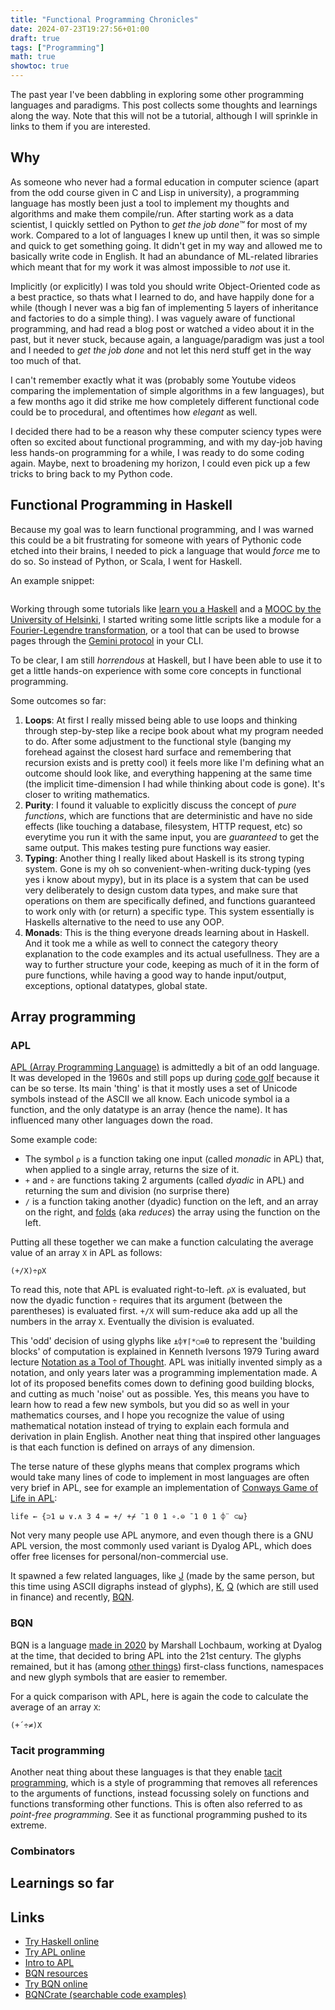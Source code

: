 ```yaml
---
title: "Functional Programming Chronicles"
date: 2024-07-23T19:27:56+01:00
draft: true
tags: ["Programming"]
math: true
showtoc: true
---
```


The past year I've been dabbling in exploring some other programming languages and paradigms. This post collects some thoughts and learnings along the way. Note that this will not be a tutorial, although I will sprinkle in links to them if you are interested.

## Why
As someone who never had a formal education in computer science (apart from the odd course given in C and Lisp in university), a programming language has mostly been just a tool to implement my thoughts and algorithms and make them compile/run. After starting work as a data scientist, I quickly settled on Python to *get the job done™* for most of my work. Compared to a lot of languages I knew up until then, it was so simple and quick to get something going. It didn't get in my way and allowed me to basically write code in English. It had an abundance of ML-related libraries which meant that for my work it was almost impossible to *not* use it. 

Implicitly (or explicitly) I was told you should write Object-Oriented code as a best practice, so thats what I learned to do, and have happily done for a while (though I never was a big fan of implementing 5 layers of inheritance and factories to do a simple thing). I was vaguely aware of functional programming, and had read a blog post or watched a video about it in the past, but it never stuck, because again, a language/paradigm was just a tool and I needed to *get the job done* and not let this nerd stuff get in the way too much of that.

I can't remember exactly what it was (probably some Youtube videos comparing the implementation of simple algorithms in a few languages), but a few months ago it did strike me how completely different functional code could be to procedural, and oftentimes how *elegant* as well.

I decided there had to be a reason why these computer sciency types were often so excited about functional programming, and with my day-job having less hands-on programming for a while, I was ready to do some coding again. Maybe, next to broadening my horizon, I could even pick up a few tricks to bring back to my Python code. 

## Functional Programming in Haskell
Because my goal was to learn functional programming, and I was warned this could be a bit frustrating for someone with years of Pythonic code etched into their brains, I needed to pick a language that would *force* me to do so. So instead of Python, or Scala, I went for Haskell.

An example snippet: 
```haskell

```


Working through some tutorials like [learn you a Haskell](https://learnyouahaskell.com/) and a [MOOC by the University of Helsinki](https://haskell.mooc.fi/), I started writing some little scripts like a module for a [Fourier-Legendre transformation](https://hal.science/hal-01116888/document), or a tool that can be used to browse pages through the [Gemini protocol](https://geminiprotocol.net/) in your CLI.

To be clear, I am still *horrendous* at Haskell, but I have been able to use it to get a little hands-on experience with some core concepts in functional programming.

Some outcomes so far:
1. **Loops**: At first I really missed being able to use loops and thinking through step-by-step like a recipe book about what my program needed to do. After some adjustment to the functional style (banging my forehead against the closest hard surface and remembering that recursion exists and is pretty cool) it feels more like I'm defining what an outcome should look like, and everything happening at the same time (the implicit time-dimension I had while thinking about code is gone). It's closer to writing mathematics.
2. **Purity**: I found it valuable to explicitly discuss the concept of *pure functions*, which are functions that are deterministic and have no side effects (like touching a database, filesystem, HTTP request, etc) so everytime you run it with the same input, you are *guaranteed* to get the same output. This makes testing pure functions way easier.
3. **Typing**: Another thing I really liked about Haskell is its strong typing system. Gone is my oh so convenient-when-writing duck-typing (yes yes i know about mypy), but in its place is a system that can be used very deliberately to design custom data types, and make sure that operations on them are specifically defined, and functions guaranteed to work only with (or return) a specific type. This system essentially is Haskells alternative to the need to use any OOP.
4. **Monads**: This is the thing everyone dreads learning about in Haskell. And it took me a while as well to connect the category theory explanation to the code examples and its actual usefullness. They are a way to further structure your code, keeping as much of it in the form of pure functions, while having a good way to hande input/output, exceptions, optional datatypes, global state. 



## Array programming

### APL
[APL (Array Programming Language)](https://en.wikipedia.org/wiki/APL_(programming_language)) is admittedly a bit of an odd language. It was developed in the 1960s and still pops up during [code golf](https://en.wikipedia.org/wiki/Code_golf) because it can be so terse. Its main 'thing' is that it mostly uses a set of Unicode symbols instead of the ASCII we all know. Each unicode symbol ia a function, and the only datatype is an array (hence the name). It has influenced many other languages down the road. 

Some example code: 
* The symbol `⍴` is a function taking one input (called *monadic* in APL) that, when applied to a single array, returns the size of it. 
* `+` and `÷` are functions taking 2 arguments (called *dyadic* in APL) and returning the sum and division (no surprise there)
* `/` is a function taking another (dyadic) function on the left, and an array on the right, and [folds](https://en.wikipedia.org/wiki/Fold_(higher-order_function)) (aka *reduces*) the array using the function on the left.

Putting all these together we can make a function calculating the average value of an array `X` in APL as follows:

```APL
(+/X)÷⍴X
```
To read this, note that APL is evaluated right-to-left. `⍴X` is evaluated, but now the dyadic function `÷` requires that its argument (between the parentheses) is evaluated first. `+/X` will sum-reduce aka add up all the numbers in the array `X`. Eventually the division is evaluated.

This 'odd' decision of using glyphs like `⍎⌽⍕⌈*○≡⍬` to represent the 'building blocks' of computation is explained in Kenneth Iversons 1979 Turing award lecture [Notation as a Tool of Thought](https://dl.acm.org/doi/pdf/10.1145/358896.358899). APL was initially invented simply as a notation, and only years later was a programming implementation made. A lot of its proposed benefits comes down to defining good building blocks, and cutting as much 'noise' out as possible. Yes, this means you have to learn how to read a few new symbols, but you did so as well in your mathematics courses, and I hope you recognize the value of using mathematical notation instead of trying to explain each formula and derivation in plain English. Another neat thing that inspired other languages is that each function is defined on arrays of any dimension.

The terse nature of these glyphs means that complex programs which would take many lines of code to implement in most languages are often very brief in APL, see for example an implementation of [Conways Game of Life in APL](https://en.wikipedia.org/wiki/APL_(programming_language)#Game_of_Life):
```APL
life ← {⊃1 ⍵ ∨.∧ 3 4 = +/ +⌿ ¯1 0 1 ∘.⊖ ¯1 0 1 ⌽¨ ⊂⍵}
```

Not very many people use APL anymore, and even though there is a GNU APL version, the most commonly used variant is Dyalog APL, which does offer free licenses for personal/non-commercial use.

It spawned a few related languages, like [J](https://en.wikipedia.org/wiki/J_(programming_language)) (made by the same person, but this time using ASCII digraphs instead of glyphs), [K](https://en.wikipedia.org/wiki/K_(programming_language)), [Q](https://en.wikipedia.org/wiki/Q_(programming_language_from_Kx_Systems)) (which are still used in finance) and recently, [BQN](https://mlochbaum.github.io/BQN/).

### BQN
BQN is a language [made in 2020](https://mlochbaum.github.io/BQN/commentary/history.html) by Marshall Lochbaum, working at Dyalog at the time, that decided to bring APL into the 21st century. The glyphs remained, but it has (among [other things](https://mlochbaum.github.io/BQN/commentary/why.html)) first-class functions, namespaces and new glyph symbols that are easier to remember.

For a quick comparison with APL, here is again the code to calculate the average of an array `X`:
```BQN
(+´÷≠)X
```

### Tacit programming
Another neat thing about these languages is that they enable [tacit programming](https://en.wikipedia.org/wiki/Tacit_programming), which is a style of programming that removes all references to the arguments of functions, instead focussing solely on functions and functions transforming other functions. This is often also referred to as *point-free programming*. See it as functional programming pushed to its extreme.




### Combinators



## Learnings so far

## Links

* [Try Haskell online](https://play.haskell.org/)
* [Try APL online](https://tryapl.org/)
* [Intro to APL](https://xpqz.github.io/learnapl/intro.html)
* [BQN resources](https://mlochbaum.github.io/BQN/index.html)
* [Try BQN online](https://mlochbaum.github.io/BQN/try.html)
* [BQNCrate (searchable code examples)](https://mlochbaum.github.io/bqncrate/)